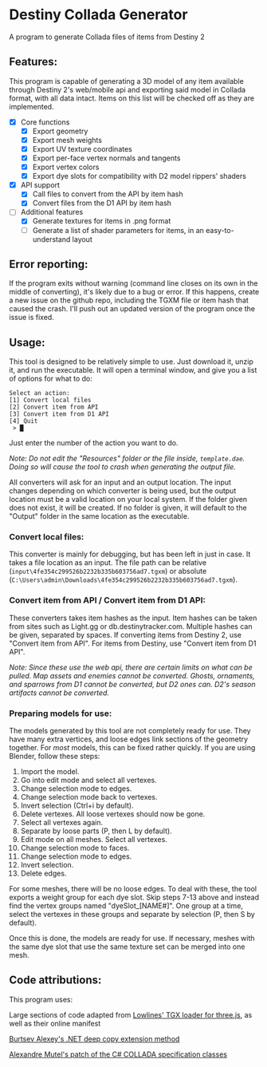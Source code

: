 # Destiny Collada Generator
 A program to generate Collada files of items from Destiny 2

## Features:
 This program is capable of generating a 3D model of any item available through Destiny 2's web/mobile api and exporting said model in Collada format, with all data intact. Items on this list will be checked off as they are implemented.
- [X] Core functions
	- [X] Export geometry
	- [X] Export mesh weights
	- [X] Export UV texture coordinates
	- [X] Export per-face vertex normals and tangents
	- [X] Export vertex colors
	- [X] Export dye slots for compatibility with D2 model rippers' shaders

- [X] API support
	- [X] Call files to convert from the API by item hash
	- [X] Convert files from the D1 API by item hash

- [ ] Additional features
	- [X] Generate textures for items in .png format
	- [ ] Generate a list of shader parameters for items, in an easy-to-understand layout

 ## Error reporting: 
 If the program exits without warning (command line closes on its own in the middle of converting), it's likely due to a bug or error. If this happens, create a new issue on the github repo, including the TGXM file or item hash that caused the crash. I'll push out an updated version of the program once the issue is fixed.

 ## Usage:
 This tool is designed to be relatively simple to use. Just download it, unzip it, and run the executable. It will open a terminal window, and give you a list of options for what to do:
 ```
 Select an action:
 [1] Convert local files
 [2] Convert item from API
 [3] Convert item from D1 API
 [4] Quit
  > █
 ```
 Just enter the number of the action you want to do.

 *Note: Do not edit the "Resources" folder or the file inside, `template.dae`. Doing so will cause the tool to crash when generating the output file.*

 All converters will ask for an input and an output location. The input changes depending on which converter is being used, but the output location must be a valid location on your local system. If the folder given does not exist, it will be created. If no folder is given, it will default to the "Output" folder in the same location as the executable.

 ### Convert local files:
 This converter is mainly for debugging, but has been left in just in case. It takes a file location as an input. The file path can be relative (`input\4fe354c299526b2232b335b603756ad7.tgxm`) or absolute (`C:\Users\admin\Downloads\4fe354c299526b2232b335b603756ad7.tgxm`).

 ### Convert item from API / Convert item from D1 API:
 These converters takes item hashes as the input. Item hashes can be taken from sites such as Light.gg or db.destinytracker.com. Multiple hashes can be given, separated by spaces. If converting items from Destiny 2, use "Convert item from API". For items from Destiny, use "Convert item from D1 API".

 *Note: Since these use the web api, there are certain limits on what can be pulled. Map assets and enemies cannot be converted. Ghosts, ornaments, and sparrows from D1 cannot be converted, but D2 ones can. D2's season artifacts cannot be converted.*

 ### Preparing models for use:
 The models generated by this tool are not completely ready for use. They have many extra vertices, and loose edges link sections of the geometry together. For *most* models, this can be fixed rather quickly. If you are using Blender, follow these steps:
 1. Import the model.
 2. Go into edit mode and select all vertexes.
 3. Change selection mode to edges.
 4. Change selection mode back to vertexes.
 5. Invert selection (Ctrl+i by default).
 6. Delete vertexes. All loose vertexes should now be gone.
 7. Select all vertexes again.
 8. Separate by loose parts (P, then L by default). 
 9. Edit mode on all meshes. Select all vertexes.
 10. Change selection mode to faces.
 11. Change selection mode to edges.
 12. Invert selection.
 13. Delete edges.

 For some meshes, there will be no loose edges. To deal with these, the tool exports a weight group for each dye slot. Skip steps 7-13 above and instead find the vertex groups named "dyeSlot_[NAME#]". One group at a time, select the vertexes in these groups and separate by selection (P, then S by default).

 Once this is done, the models are ready for use. If necessary, meshes with the same dye slot that use the same texture set can be merged into one mesh.
 
 ## Code attributions:
 This program uses:

 Large sections of code adapted from [Lowlines' TGX loader for three.js](https://github.com/lowlines/destiny-tgx-loader), as well as their online manifest

 [Burtsev Alexey's .NET deep copy extension method](https://github.com/Burtsev-Alexey/net-object-deep-copy)

 [Alexandre Mutel's patch of the C# COLLADA specification classes](https://xoofx.com/blog/2010/08/24/import-and-export-3d-collada-files-with/)
